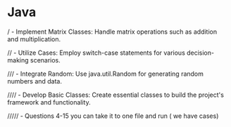 # Java
/ - Implement Matrix Classes: Handle matrix operations such as addition and multiplication.

// - Utilize Cases: Employ switch-case statements for various decision-making scenarios.

/// - Integrate Random: Use java.util.Random for generating random numbers and data.

//// - Develop Basic Classes: Create essential classes to build the project's framework and functionality.

///// - Questions 4-15 you can take it to one file and run ( we have cases)